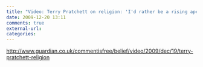 ```yaml
---
title: "Video: Terry Pratchett on religion: 'I'd rather be a rising ape than a fallen angel'"
date: 2009-12-20 13:11
comments: true
external-url:
categories:
---
```

<http://www.guardian.co.uk/commentisfree/belief/video/2009/dec/19/terry-pratchett-religion>

